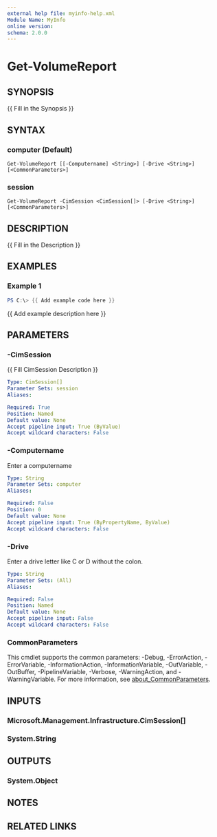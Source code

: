 ```yaml
---
external help file: myinfo-help.xml
Module Name: MyInfo
online version:
schema: 2.0.0
---
```


# Get-VolumeReport

## SYNOPSIS
{{ Fill in the Synopsis }}

## SYNTAX

### computer (Default)
```
Get-VolumeReport [[-Computername] <String>] [-Drive <String>] [<CommonParameters>]
```

### session
```
Get-VolumeReport -CimSession <CimSession[]> [-Drive <String>] [<CommonParameters>]
```

## DESCRIPTION
{{ Fill in the Description }}

## EXAMPLES

### Example 1
```powershell
PS C:\> {{ Add example code here }}
```

{{ Add example description here }}

## PARAMETERS

### -CimSession
{{ Fill CimSession Description }}

```yaml
Type: CimSession[]
Parameter Sets: session
Aliases:

Required: True
Position: Named
Default value: None
Accept pipeline input: True (ByValue)
Accept wildcard characters: False
```

### -Computername
Enter a computername

```yaml
Type: String
Parameter Sets: computer
Aliases:

Required: False
Position: 0
Default value: None
Accept pipeline input: True (ByPropertyName, ByValue)
Accept wildcard characters: False
```

### -Drive
Enter a drive letter like C or D without the colon.

```yaml
Type: String
Parameter Sets: (All)
Aliases:

Required: False
Position: Named
Default value: None
Accept pipeline input: False
Accept wildcard characters: False
```

### CommonParameters
This cmdlet supports the common parameters: -Debug, -ErrorAction, -ErrorVariable, -InformationAction, -InformationVariable, -OutVariable, -OutBuffer, -PipelineVariable, -Verbose, -WarningAction, and -WarningVariable. For more information, see [about_CommonParameters](http://go.microsoft.com/fwlink/?LinkID=113216).

## INPUTS

### Microsoft.Management.Infrastructure.CimSession[]

### System.String

## OUTPUTS

### System.Object
## NOTES

## RELATED LINKS
